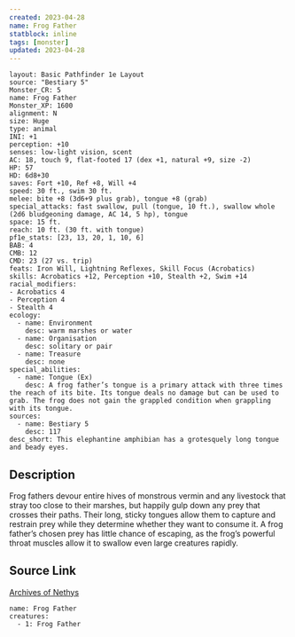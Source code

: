 ```yaml
---
created: 2023-04-28
name: Frog Father
statblock: inline
tags: [monster]
updated: 2023-04-28
---
```

```statblock
layout: Basic Pathfinder 1e Layout
source: "Bestiary 5"
Monster_CR: 5
name: Frog Father
Monster_XP: 1600
alignment: N
size: Huge
type: animal
INI: +1
perception: +10
senses: low-light vision, scent
AC: 18, touch 9, flat-footed 17 (dex +1, natural +9, size -2)
HP: 57
HD: 6d8+30
saves: Fort +10, Ref +8, Will +4
speed: 30 ft., swim 30 ft.
melee: bite +8 (3d6+9 plus grab), tongue +8 (grab)
special_attacks: fast swallow, pull (tongue, 10 ft.), swallow whole (2d6 bludgeoning damage, AC 14, 5 hp), tongue
space: 15 ft.
reach: 10 ft. (30 ft. with tongue)
pf1e_stats: [23, 13, 20, 1, 10, 6]
BAB: 4
CMB: 12
CMD: 23 (27 vs. trip)
feats: Iron Will, Lightning Reflexes, Skill Focus (Acrobatics)
skills: Acrobatics +12, Perception +10, Stealth +2, Swim +14
racial_modifiers:
- Acrobatics 4
- Perception 4
- Stealth 4
ecology:
  - name: Environment
    desc: warm marshes or water
  - name: Organisation
    desc: solitary or pair
  - name: Treasure
    desc: none
special_abilities:
  - name: Tongue (Ex)
    desc: A frog father’s tongue is a primary attack with three times the reach of its bite. Its tongue deals no damage but can be used to grab. The frog does not gain the grappled condition when grappling with its tongue.
sources:
  - name: Bestiary 5
    desc: 117
desc_short: This elephantine amphibian has a grotesquely long tongue and beady eyes.
```
## Description
Frog fathers devour entire hives of monstrous vermin and any livestock that stray too close to their marshes, but happily gulp down any prey that crosses their paths. Their long, sticky tongues allow them to capture and restrain prey while they determine whether they want to consume it. A frog father’s chosen prey has little chance of escaping, as the frog’s powerful throat muscles allow it to swallow even large creatures rapidly.
## Source Link
[Archives of Nethys](https://aonprd.com/MonsterDisplay.aspx?ItemName=Frog%20Father)
```encounter-table
name: Frog Father
creatures:
  - 1: Frog Father
```

